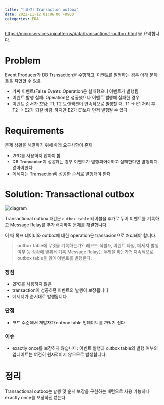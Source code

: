 ```yaml
---
title: "[요약] Transaction outbox"
date: 2022-11-12 01:06:00 +0900
categories: EDA
---
```


https://microservices.io/patterns/data/transactional-outbox.html 을 요악합니다.

# Problem

Event Producer가 DB Transaction을 수행하고, 이벤트를 발행하는 경우 아래 문제들을 직면할 수 있음

- 가짜 이벤트(False Event): Operation은 실패했으나 이벤트가 발행됨
- 이벤트 발행 실패: Operation은 성공했으나 이벤트 발행에 실패한 경우
- 이벤트 순서가 꼬임: T1, T2 트랜잭션이 연속적으로 발생할 때, T1 -> E1 처리 후 T2 -> E2가 되길 바람. 하지만 E2가 E1보다 먼저 발행될 수 있다

# Requirements

문제 상황을 해결하기 위해 아래 요구사항이 존재.

- 2PC를 사용하지 않아야 함
- DB Transacion이 성공하는 경우 이벤트가 발행되어야하고 실패한다면 발행되지 않아야한다
- 메세지는 Transaction이 성공한 순서로 발행돼야 한다

# Solution: Transactional outbox

![diagram](https://microservices.io/i/patterns/data/ReliablePublication.png)

Transactional outbox 패턴은 `outbox table` 테이블을 추가로 두어 이벤트를 기록하고 Message Relay를 추가 배치하여 문제를 해결합니다.

이 때 목표 데이터와 outbox에 대한 operation은 transacion으로 처리돼야 합니다.

> outbox table에 무엇을 기록하는가?: 레코드 식별자, 이벤트 타입, 메세지 발행 여부 등 상황에 맞춰서 기록
Message Relay는 무엇을 하는가?: 지속적으로 outbox table을 읽어 이벤트를 발행한다.

### 장점

- 2PC를 사용하지 않음
- transaction이 성공하면 이벤트의 발행이 보장됩니다
- 메세지가 순서대로 발행됩니다

### 단점

- 코드 수준에서 개발자가 outbox table 업데이트를 까먹기 쉽다.

### 이슈

- exactly once를 보장하지 않습니다: 이벤트 발행과 outbox table의 발행 여부의 업데이트는 여전히 원자적이지 않으므로 발생합니다.

# 정리

Transactional outbox는 발행 및 순서 보장을 구현하는 패턴으로 사용 가능하나 exactly once를 보장하진 않는다.
